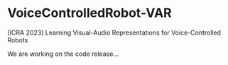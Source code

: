# VoiceControlledRobot-VAR
[ICRA 2023] Learning Visual-Audio Representations for Voice-Controlled Robots

We are working on the code release...
